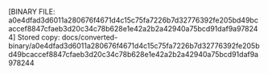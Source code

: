[BINARY FILE: a0e4dfad3d6011a280676f4671d4c15c75fa7226b7d32776392fe205bd49bcaccef8847cfaeb3d20c34c78b628e1e42a2b2a42940a75bcd91daf9a978244]
Stored copy: docs/converted-binary/a0e4dfad3d6011a280676f4671d4c15c75fa7226b7d32776392fe205bd49bcaccef8847cfaeb3d20c34c78b628e1e42a2b2a42940a75bcd91daf9a978244

